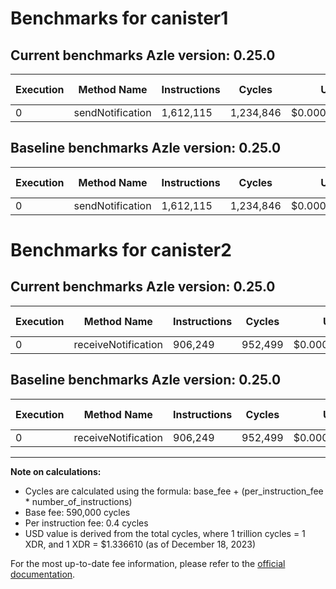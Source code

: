 # Benchmarks for canister1

## Current benchmarks Azle version: 0.25.0

| Execution | Method Name      | Instructions | Cycles    | USD           | USD/Thousand Calls | Change                     |
| --------- | ---------------- | ------------ | --------- | ------------- | ------------------ | -------------------------- |
| 0         | sendNotification | 1,612,115    | 1,234,846 | $0.0000016505 | $0.0017            | <font color="red">0</font> |

## Baseline benchmarks Azle version: 0.25.0

| Execution | Method Name      | Instructions | Cycles    | USD           | USD/Thousand Calls |
| --------- | ---------------- | ------------ | --------- | ------------- | ------------------ |
| 0         | sendNotification | 1,612,115    | 1,234,846 | $0.0000016505 | $0.0017            |

# Benchmarks for canister2

## Current benchmarks Azle version: 0.25.0

| Execution | Method Name         | Instructions | Cycles  | USD           | USD/Thousand Calls | Change                     |
| --------- | ------------------- | ------------ | ------- | ------------- | ------------------ | -------------------------- |
| 0         | receiveNotification | 906,249      | 952,499 | $0.0000012731 | $0.0013            | <font color="red">0</font> |

## Baseline benchmarks Azle version: 0.25.0

| Execution | Method Name         | Instructions | Cycles  | USD           | USD/Thousand Calls |
| --------- | ------------------- | ------------ | ------- | ------------- | ------------------ |
| 0         | receiveNotification | 906,249      | 952,499 | $0.0000012731 | $0.0013            |

---

**Note on calculations:**

-   Cycles are calculated using the formula: base_fee + (per_instruction_fee \* number_of_instructions)
-   Base fee: 590,000 cycles
-   Per instruction fee: 0.4 cycles
-   USD value is derived from the total cycles, where 1 trillion cycles = 1 XDR, and 1 XDR = $1.336610 (as of December 18, 2023)

For the most up-to-date fee information, please refer to the [official documentation](https://internetcomputer.org/docs/current/developer-docs/gas-cost#execution).
